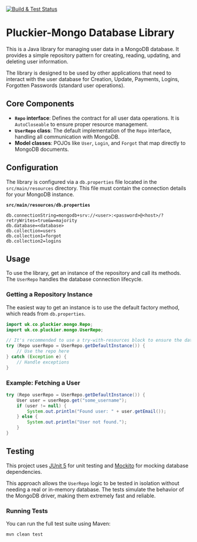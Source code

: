 [![Build & Test Status](https://github.com/TonyKennah/PluckierMongo/actions/workflows/maven.yml/badge.svg)](https://github.com/TonyKennah/PluckierMongo/actions/workflows/maven.yml)

# Pluckier-Mongo Database Library

This is a Java library for managing user data in a MongoDB database. It provides a simple repository pattern for creating, reading, updating, and deleting user information.

The library is designed to be used by other applications that need to interact with the user database for Creation, Update, Payments, Logins, Forgotten Passwords (standard user operations).

## Core Components

*   **`Repo` interface**: Defines the contract for all user data operations. It is `AutoCloseable` to ensure proper resource management.
*   **`UserRepo` class**: The default implementation of the `Repo` interface, handling all communication with MongoDB.
*   **Model classes**: POJOs like `User`, `Login`, and `Forgot` that map directly to MongoDB documents.

## Configuration

The library is configured via a `db.properties` file located in the `src/main/resources` directory. This file must contain the connection details for your MongoDB instance.

**`src/main/resources/db.properties`**
```properties
db.connectionString=mongodb+srv://<user>:<password>@<host>/?retryWrites=true&w=majority
db.database=<database>
db.collection=users
db.collection1=forgot
db.collection2=logins
```

## Usage

To use the library, get an instance of the repository and call its methods. The `UserRepo` handles the database connection lifecycle.

### Getting a Repository Instance

The easiest way to get an instance is to use the default factory method, which reads from `db.properties`.

```java
import uk.co.pluckier.mongo.Repo;
import uk.co.pluckier.mongo.UserRepo;

// It's recommended to use a try-with-resources block to ensure the database connection is always closed.
try (Repo userRepo = UserRepo.getDefaultInstance()) {
    // Use the repo here
} catch (Exception e) {
    // Handle exceptions
}
```

### Example: Fetching a User

```java
try (Repo userRepo = UserRepo.getDefaultInstance()) {
    User user = userRepo.get("some_username");
    if (user != null) {
        System.out.println("Found user: " + user.getEmail());
    } else {
        System.out.println("User not found.");
    }
}
```

## Testing

This project uses 
[JUnit 5](https://junit.org/junit5/) 
for unit testing and 
[Mockito](https://site.mockito.org/) 
for mocking database dependencies.

This approach allows the `UserRepo` logic to be tested in isolation without needing a real or in-memory database. The tests simulate the behavior of the MongoDB driver, making them extremely fast and reliable.

### Running Tests

You can run the full test suite using Maven:

```sh
mvn clean test
```
